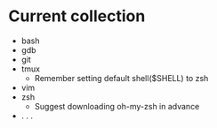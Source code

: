 # Current collection
- bash
- gdb
- git
- tmux
	- Remember setting default shell($SHELL) to zsh
- vim
- zsh
	- Suggest downloading oh-my-zsh in advance
- . . .
